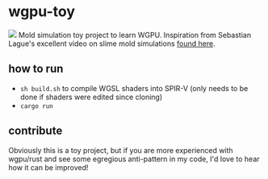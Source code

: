 # wgpu-toy

![](https://media.giphy.com/media/DFGRbytr9paX39MUsP/giphy.gif)
Mold simulation toy project to learn WGPU. Inspiration from Sebastian Lague's excellent video on slime mold simulations [found here](https://www.youtube.com/watch?v=X-iSQQgOd1A). 

## how to run

*  `sh build.sh` to compile WGSL shaders into SPIR-V (only needs to be done if shaders were edited since cloning)
*  `cargo run`

## contribute

Obviously this is a toy project, but if you are more experienced with wgpu/rust and see some egregious anti-pattern in my code, I'd love to hear how it can be improved!